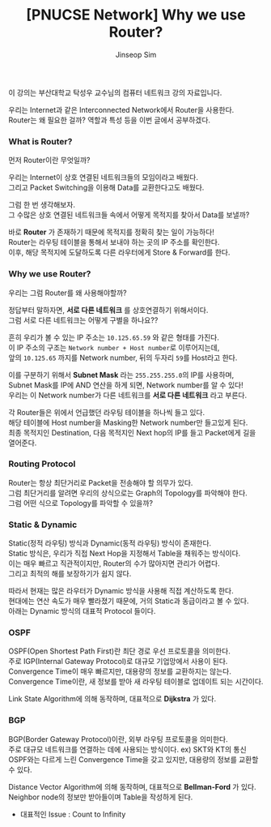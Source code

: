 ﻿---
layout: post
title: "[PNUCSE Network] Why we use Router?"
categories: Network
tags: [theory]
author:
  - Jinseop Sim
toc: true
---
이 강의는 부산대학교 탁성우 교수님의 컴퓨터 네트워크 강의 자료입니다.  

우리는 Internet과 같은 Interconnected Network에서 Router을 사용한다.  
Router는 왜 필요한 걸까? 역할과 특성 등을 이번 글에서 공부하겠다.  

### What is Router?
먼저 Router이란 무엇일까?  

우리는 Internet이 상호 연결된 네트워크들의 모임이라고 배웠다.  
그리고 Packet Switching을 이용해 Data를 교환한다고도 배웠다.  

그럼 한 번 생각해보자.  
그 수많은 상호 연결된 네트워크들 속에서 어떻게 목적지를 찾아서 Data를 보낼까?  

바로 __Router__ 가 존재하기 때문에 목적지를 정확히 찾는 일이 가능하다!  
Router는 라우팅 테이블을 통해서 보내야 하는 곳의 IP 주소를 확인한다.  
이후, 해당 목적지에 도달하도록 다른 라우터에게 Store & Forward를 한다.  

### Why we use Router?
우리는 그럼 Router를 왜 사용해야할까?  

정답부터 말하자면, __서로 다른 네트워크__ 를 상호연결하기 위해서이다.  
그럼 서로 다른 네트워크는 어떻게 구별을 하나요??  

흔히 우리가 볼 수 있는 IP 주소는 ```10.125.65.59``` 와 같은 형태를 가진다.  
이 IP 주소의 구조는 ```Network number + Host number```로 이루어지는데,  
앞의 ```10.125.65``` 까지를 Network number, 뒤의 두자리 ```59```를 Host라고 한다.  

이를 구분하기 위해서 __Subnet Mask__ 라는 ```255.255.255.0```의 IP를 사용하며,  
Subnet Mask를 IP에 AND 연산을 하게 되면, Network number를 알 수 있다!  
우리는 이 Network number가 다른 네트워크를 __서로 다른 네트워크__ 라고 부른다.    

각 Router들은 위에서 언급했던 라우팅 테이블을 하나씩 들고 있다.  
해당 테이블에 Host number을 Masking한 Network number만 들고있게 된다.  
최종 목적지인 Destination, 다음 목적지인 Next hop의 IP를 들고 Packet에게 길을 열어준다.  

### Routing Protocol
Router는 항상 최단거리로 Packet을 전송해야 할 의무가 있다.  
그럼 최단거리를 알려면 우리의 상식으로는 Graph의 Topology를 파악해야 한다.  
그럼 어떤 식으로 Topology를 파악할 수 있을까?  

### Static & Dynamic
Static(정적 라우팅) 방식과 Dynamic(동적 라우팅) 방식이 존재한다.  
Static 방식은, 우리가 직접 Next Hop을 지정해서 Table을 채워주는 방식이다.  
이는 매우 빠르고 직관적이지만, Router의 수가 많아지면 관리가 어렵다.  
그리고 최적의 해를 보장하기가 쉽지 않다.  

따라서 현재는 많은 라우터가 Dynamic 방식을 사용해 직접 계산하도록 한다.  
현대에는 연산 속도가 매우 빨라졌기 때문에, 거의 Static과 동급이라고 볼 수 있다.  
아래는 Dynamic 방식의 대표적 Protocol 들이다.  

### OSPF
OSPF(Open Shortest Path First)란 최단 경로 우선 프로토콜을 의미한다.  
주로 IGP(Internal Gateway Protocol)로 대규모 기업망에서 사용이 된다.  
Convergence Time이 매우 빠르지만, 대용량의 정보를 교환하지는 않는다.  
Convergence Time이란, 새 정보를 받아 새 라우팅 테이블로 업데이트 되는 시간이다.  

Link State Algorithm에 의해 동작하며, 대표적으로 __Dijkstra__ 가 있다.  

### BGP
BGP(Border Gateway Protocol)이란, 외부 라우팅 프로토콜을 의미한다.  
주로 대규모 네트워크를 연결하는 데에 사용되는 방식이다. ex) SKT와 KT의 통신  
OSPF와는 다르게 느린 Convergence Time을 갖고 있지만, 대용량의 정보를 교환할 수 있다.  

Distance Vector Algorithm에 의해 동작하며, 대표적으로 __Bellman-Ford__ 가 있다.  
Neighbor node의 정보만 받아들이며 Table을 작성하게 된다.  

- 대표적인 Issue : Count to Infinity